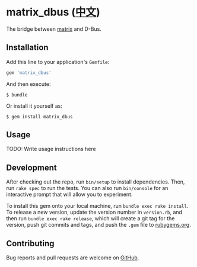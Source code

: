 # matrix_dbus ([中文](/README.md))

The bridge between [matrix](https://matrix.org) and D-Bus.

## Installation

Add this line to your application's `Gemfile`:

```ruby
gem 'matrix_dbus'
```

And then execute:

    $ bundle

Or install it yourself as:

    $ gem install matrix_dbus

## Usage

TODO: Write usage instructions here

## Development

After checking out the repo, run `bin/setup` to install dependencies. Then, run `rake spec` to run the tests. You can also run `bin/console` for an interactive prompt that will allow you to experiment.

To install this gem onto your local machine, run `bundle exec rake install`. To release a new version, update the version number in `version.rb`, and then run `bundle exec rake release`, which will create a git tag for the version, push git commits and tags, and push the `.gem` file to [rubygems.org](https://rubygems.org).

## Contributing

Bug reports and pull requests are welcome on [GitHub](https://github.com/71e6fd52/matrix_dbus).

